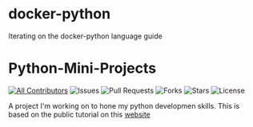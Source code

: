 # docker-python
Iterating on the docker-python language guide

# Python-Mini-Projects

[![All Contributors](https://img.shields.io/github/contributors/dnakolan/docker-python)](#contributors-)
![Issues](https://img.shields.io/github/issues/dnakolan/docker-python)
![Pull Requests](https://img.shields.io/github/issues-pr/dnakolan/docker-python?)
![Forks](https://img.shields.io/github/forks/dnakolan/docker-python)
![Stars](https://img.shields.io/github/stars/dnakolan/docker-python)
![License](https://img.shields.io/github/license/dnakolan/docker-python)

A project I'm working on to hone my python developmen skills. This is based on the public tutorial on
this [website](https://docs.docker.com/language/python/)
